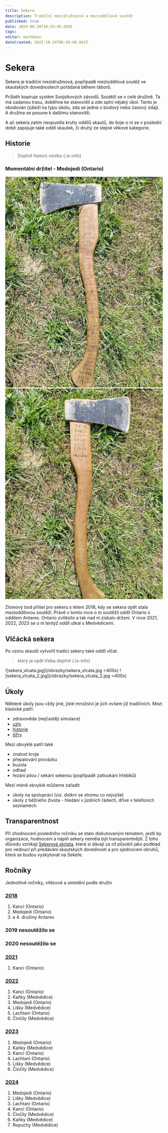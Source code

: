 ```yaml
---
title: Sekera
description: Tradiční mezidružinová a mezioddílová soutěž
published: true
date: 2024-08-20T10:35:45.050Z
tags: 
editor: markdown
dateCreated: 2022-10-24T06:45:06.847Z
---
```


# Sekera
Sekera je tradiční mezidružinová, popřípadě mezioddílová soutěž ve skautských dovednostech pořádaná během táborů.

Průběh kopíruje systém Svojsíkových závodů. Soutěží se v celé družině. Ta má zadanou trasu, doběhne ke stanovišti a zde splní nějaký úkol. Tento je obodován (záleží na typu úkolu, zda se jedná o bodový nebo časový údaj). A družina se posune k dalšímu stanovišti. 

A ač sekera zatím neopustila kruhy oddílů skautů, do boje o ni se v poslední době zapojuje také oddíl skautek, či druhý ze stejné věkové kategorie.

## Historie
> Doplnit historii vzniku
{.is-info}
### Momentální držitel - Medojedi (Ontario)
![img_20230816_095715_hdr.jpg](/img_20230816_095715_hdr.jpg)
![img_20230816_095721_hdr.jpg](/img_20230816_095721_hdr.jpg)


Zlomový bod přišel pro sekeru s létem 2018, kdy se sekera opět stala mezioddílovou soutěží. Právě v tomto roce o ni soutěžil oddíl Ontario s oddílem Antares. Ontario zvítězilo a tak nad ní získalo držení. V roce 2021, 2022, 2023 se o ní tentýž oddíl utkal s Medvědicemi.


## Vlčácká sekera

Po vzoru skautů vytvořil tradici sekery také oddíl vlčat.
> který je opět třeba doplnit
{.is-info}


![sekera_vlcata.jpg](/obrazky/sekera_vlcata.jpg =400x)  ![sekera_vlcata_2.jpg](/obrazky/sekera_vlcata_2.jpg =400x)

## Úkoly

Některé úkoly jsou vždy jiné, jisté množství je jich ovšem již tradičních. 
Mezi klasické patří:

- zdravověda (nejčastěji simulace)
- [uzly](/Články/sekera/uzly)
- [historie](/Články/sekera/historie)
- [šifry](/Články/sekera/sifry)

Mezi obvyklé patří také

- znalost kroje
- přepalování provázku
- buzola
- odhad
- řezání pilou / sekání sekerou (popřípadě zatloukání hřebíků)

Mezi méně obvyklé můžeme zařadit

- úkoly na spolupráci (viz. dotkni se stromu co nejvýše)
- úkoly z běžného života - hledání v jízdních řádech, dříve v telefoních seznamech

## Transparentnost
Při zhodnocení posledního ročníku se stalo diskutovaným tématem, jestli by organizace, hodnocení a náplň sekery neměla být transparentnější. Z toho důvodu vznikají [Sekerová skripta](/Články/sekera/skripta), která si dávají za cíl působit jako podklad pro vedoucí při předávání skautských dovedností a pro sjednocení okruhů, která se budou vyskytovat na Sekeře. 

## Ročníky

Jednotlivé ročníky, vítězové a umístění podle družin

### [2018](/Články/sekera/2018)
 1. Kanci (Ontario)
 2. Medojedi (Ontario)
 3. a 4. družiny Antares
 ### 2019 nesoutěžilo se

### 2020 nesoutěžilo se
### [2021](/Články/sekera/2021)
1. Kanci (Ontario)
### [2022](/Články/sekera/2022)
1. Kanci (Ontario)
2. Kaňky (Medvědice)
3. Medojedi (Ontario)
4. Lišky (Medvědice)
5. Lachtani (Ontario)
6. Činčily (Medvědice)
###  [2023](/Články/sekera/2023)
1. Medojedi (Ontario)
2. Kaňky (Medvědice)
3. Kanci (Ontario)
4. Lachtani (Ontario)
5. Lišky (Medvědice)
6. Činčily (Medvědice)
###  [2024](/Články/sekera/2024)
1. Medojedi (Ontario)
2. Lišky (Medvědice)
3. Lachtani (Ontario)
4. Kanci (Ontario)
5. Činčily (Medvědice)
6. Kaňky (Medvědice)
7. Ropuchy (Medvědice)